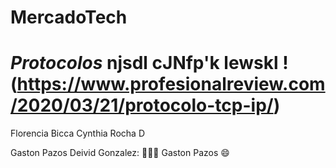 # MercadoTech
***Protocolos***
njsdl cJNfp'k lewskl
!(https://www.profesionalreview.com/2020/03/21/protocolo-tcp-ip/)
=======
Florencia Bicca
Cynthia Rocha D

Gaston Pazos
Deivid Gonzalez: ​​👨‍💻​​​​​🚀​
Gaston Pazos :smile:

